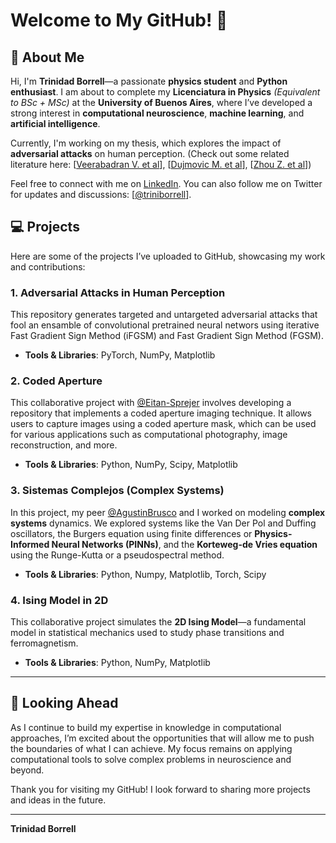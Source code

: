 # Welcome to My GitHub! 👋

## 🔬 About Me

Hi, I'm **Trinidad Borrell**—a passionate **physics student** and **Python enthusiast**. I am about to complete my **Licenciatura in Physics** *(Equivalent to BSc + MSc)* at the **University of Buenos Aires**, where I’ve developed a strong interest in **computational neuroscience**, **machine learning**, and **artificial intelligence**.

Currently, I'm working on my thesis, which explores the impact of **adversarial attacks** on human perception. (Check out some related literature here: [[Veerabadran V. et al](https://www.nature.com/articles/s41467-023-40499-0#Sec18)], [[Dujmovic M. et al](https://elifesciences.org/articles/55978.pdf)], [[Zhou Z. et al](https://www.nature.com/articles/s41467-019-08931-6.pdf)])

Feel free to connect with me on [LinkedIn](https://www.linkedin.com/in/trinidad-borrell/). You can also follow me on Twitter for updates and discussions: [[@triniborrell](https://x.com/triniborrell)].

## 💻 Projects

Here are some of the projects I’ve uploaded to GitHub, showcasing my work and contributions:

### 1. **Adversarial Attacks in Human Perception**
This repository generates targeted and untargeted adversarial attacks that fool an ensamble of convolutional pretrained neural networs using iterative Fast Gradient Sign Method (iFGSM) and Fast Gradient Sign Method (FGSM).    

- **Tools & Libraries**: PyTorch, NumPy, Matplotlib

### 2. **Coded Aperture**
This collaborative project with [@Eitan-Sprejer](https://github.com/Eitan-Sprejer) involves developing a repository that implements a coded aperture imaging technique. It allows users to capture images using a coded aperture mask, which can be used for various applications such as computational photography, image reconstruction, and more.

- **Tools & Libraries**: Python, NumPy, Scipy, Matplotlib

### 3. **Sistemas Complejos (Complex Systems)**
In this project, my peer [@AgustinBrusco](https://github.com/agustinbrusco) and I worked on modeling **complex systems** dynamics. We explored systems like the Van Der Pol and Duffing oscillators, the Burgers equation using finite differences or **Physics-Informed Neural Networks (PINNs)**, and the **Korteweg-de Vries equation** using the Runge-Kutta or a pseudospectral method.

- **Tools & Libraries**: Python, Numpy, Matplotlib, Torch, Scipy

### 4. **Ising Model in 2D**
This collaborative project simulates the **2D Ising Model**—a fundamental model in statistical mechanics used to study phase transitions and ferromagnetism.

- **Tools & Libraries**: Python, NumPy, Matplotlib

---

## 🚀 Looking Ahead

As I continue to build my expertise in  knowledge in computational approaches, I’m excited about the opportunities that will allow me to push the boundaries of what I can achieve. My focus remains on applying computational tools to solve complex problems in neuroscience and beyond.

Thank you for visiting my GitHub! I look forward to sharing more projects and ideas in the future.

---

**Trinidad Borrell**




